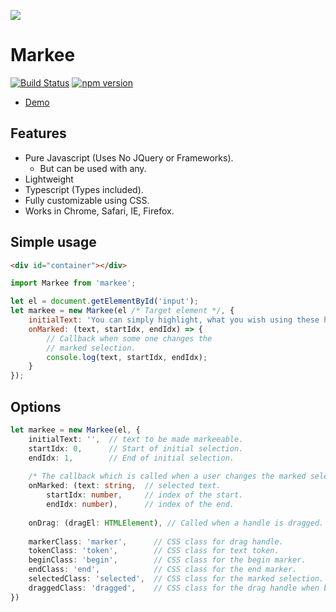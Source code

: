 ![](https://github.com/ashubham/markee/raw/master/assets/Markee.gif)

# Markee
[![Build Status](https://travis-ci.org/ashubham/markee.svg?branch=master)](https://travis-ci.org/ashubham/markee)
[![npm version](https://badge.fury.io/js/markee.svg)](https://badge.fury.io/js/markee)

- [Demo](https://codepen.io/ashubham/pen/yveGyq?editors=0110) 

## Features
- Pure Javascript (Uses No JQuery or Frameworks).
    - But can be used with any.
- Lightweight
- Typescript (Types included).
- Fully customizable using CSS.
- Works in Chrome, Safari, IE, Firefox.

## Simple usage
```html
<div id="container"></div>
```
```javascript
import Markee from 'markee';

let el = document.getElementById('input');
let markee = new Markee(el /* Target element */, {
	initialText: 'You can simply highlight, what you wish using these handles!',
	onMarked: (text, startIdx, endIdx) => {
        // Callback when some one changes the 
        // marked selection.
		console.log(text, startIdx, endIdx);
	}
});
```
## Options

```typescript
let markee = new Markee(el, {
    initialText: '',  // text to be made markeeable.
    startIdx: 0,      // Start of initial selection.
    endIdx: 1,        // End of initial selection.
    
    /* The callback which is called when a user changes the marked selection. */
    onMarked: (text: string,  // selected text.
        startIdx: number,     // index of the start.
        endIdx: number),      // index of the end.
    
    onDrag: (dragEl: HTMLElement), // Called when a handle is dragged.
    
    markerClass: 'marker',      // CSS class for drag handle.
    tokenClass: 'token',        // CSS class for text token.
    beginClass: 'begin',        // CSS class for the begin marker.
    endClass: 'end',            // CSS class for the end marker.
    selectedClass: 'selected',  // CSS class for the marked selection.
    draggedClass: 'dragged',    // CSS class for the drag handle when being dragged.
})
```